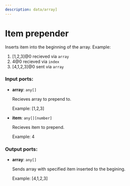 ```yaml
---
description: data/array]
---
```


# Item prepender

Inserts item into the beginning of the  array.
Example: 
1. [1,2,3]@0 recieved via `array` 
2.  4@0 recieved via `index` 
3. [4,1,2,3]@0 sent via `array`



### Input ports:

* __array__: `any[]`

    Recieves array to prepend to.
    
    Example:
    [1,2,3]


* __item__: `any[][number]`

    Recieves item to prepend.
    
    Example:
    4

### Output ports:

* __array__: `any[]`

    Sends array with specified item inserted to the begining.
    
    Example:
    [4,1,2,3]


